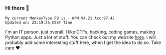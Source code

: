 ### Hi there 👋
<!-- PB START -->
```
My current MonkeyType PB is - WPM:94.21 Acc:97.42
Updated on: 23:19:26 CEST Time
```
<!-- PB END -->
I'm an IT person, just overall. I like CTFs, hacking, coding games, making Python apps. Just a lot of stuff.
You can check out my website [here](https://skill3472.github.io/).
I will probably add some interesting stuff here, when I get the idea to do so. Take care ❤️
